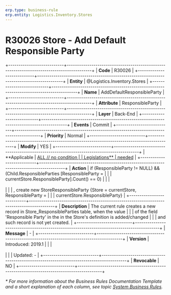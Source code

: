 ```yaml
---
erp.type: business-rule
erp.entity: Logistics.Inventory.Stores
---
```


# R30026 Store - Add Default Responsible Party
+---------------------------+------------------------------------------------------------------------------------------+
| **Code**                  | R30026                                                                                   |
+---------------------------+------------------------------------------------------------------------------------------+
| **Entity**                | @Logistics.Inventory.Stores                                                              |
+---------------------------+------------------------------------------------------------------------------------------+
| **Name**                  | AddDefaultResponsibleParty                                                               |
+---------------------------+------------------------------------------------------------------------------------------+
| **Attribute**             | ResponsibleParty                                                                         |
+---------------------------+------------------------------------------------------------------------------------------+
| **Layer**                 | Back-End                                                                                 |
+---------------------------+------------------------------------------------------------------------------------------+
| **Events**                | Commit                                                                                   |
+---------------------------+------------------------------------------------------------------------------------------+
| **Priority**              | Normal                                                                                   |
+---------------------------+------------------------------------------------------------------------------------------+
| **Modify**                | YES                                                                                      |
+---------------------------+------------------------------------------------------------------------------------------+
| **Applicable              | [ALL // no condition                                                                     |
| Legislations**            | needed](xref:applicable-legislations)                                                    |
+---------------------------+------------------------------------------------------------------------------------------+
| **Action**                | if (ResponsibleParty != NULL) && (Child.ResponsibleParties \[ResponsibleParty =          |
|                           | currentStore.ResponsibleParty\].Count() == 0)                                            |
|                           | <br/><br/>                                                                               |
|                           | , create new StoreResponsibleParty {Store = currentStore, ResponsibleParty =             |
|                           | currentStore.ResponsibleParty}                                                           |
+---------------------------+------------------------------------------------------------------------------------------+
| **Description**           | The current rule creates a new record in Store_ResponsibleParties table, when the value  |
|                           | of the field \'Responsible Party\' in the in the Store\'s definition is added/changed    |
|                           | and such record is not yet created.                                                      |
+---------------------------+------------------------------------------------------------------------------------------+
| **Message**               | \-                                                                                       |
+---------------------------+------------------------------------------------------------------------------------------+
| **Version**               | Introduced: 2019.1                                                                       |
|                           | <br/><br/>                                                                               |
|                           | Updated: -                                                                               |
+---------------------------+------------------------------------------------------------------------------------------+
| **Revocable**             | NO                                                                                       |
+---------------------------+------------------------------------------------------------------------------------------+

*\* For more information about the Business Rules Documentation Template and a short explanation of each column, see
topic [System Business Rules](../templates/template-description-system-business-rules.md).*
